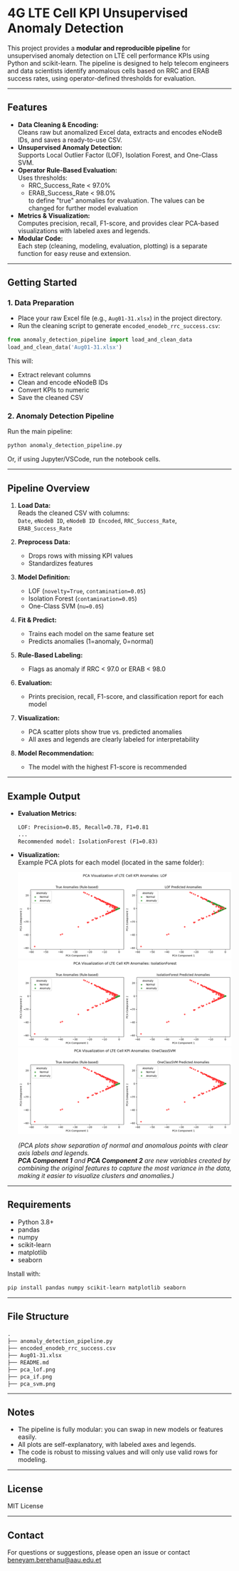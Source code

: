 # 4G LTE Cell KPI Unsupervised Anomaly Detection

This project provides a **modular and reproducible pipeline** for unsupervised anomaly detection on LTE cell performance KPIs using Python and scikit-learn. The pipeline is designed to help telecom engineers and data scientists identify anomalous cells based on RRC and ERAB success rates, using operator-defined thresholds for evaluation.

---

## Features

- **Data Cleaning & Encoding:**  
  Cleans raw but anomalized Excel data, extracts and encodes eNodeB IDs, and saves a ready-to-use CSV.
- **Unsupervised Anomaly Detection:**  
  Supports Local Outlier Factor (LOF), Isolation Forest, and One-Class SVM.
- **Operator Rule-Based Evaluation:**  
  Uses thresholds:  
  - RRC_Success_Rate < 97.0%  
  - ERAB_Success_Rate < 98.0%  
  to define "true" anomalies for evaluation. The values can be changed for further model evaluation
- **Metrics & Visualization:**  
  Computes precision, recall, F1-score, and provides clear PCA-based visualizations with labeled axes and legends.
- **Modular Code:**  
  Each step (cleaning, modeling, evaluation, plotting) is a separate function for easy reuse and extension.

---

## Getting Started

### 1. Data Preparation

- Place your raw Excel file (e.g., `Aug01-31.xlsx`) in the project directory.
- Run the cleaning script to generate `encoded_enodeb_rrc_success.csv`:

```python
from anomaly_detection_pipeline import load_and_clean_data
load_and_clean_data('Aug01-31.xlsx')
```

This will:
- Extract relevant columns
- Clean and encode eNodeB IDs
- Convert KPIs to numeric
- Save the cleaned CSV

### 2. Anomaly Detection Pipeline

Run the main pipeline:

```python
python anomaly_detection_pipeline.py
```

Or, if using Jupyter/VSCode, run the notebook cells.

---

## Pipeline Overview

1. **Load Data:**  
   Reads the cleaned CSV with columns:  
   `Date`, `eNodeB ID`, `eNodeB ID Encoded`, `RRC_Success_Rate`, `ERAB_Success_Rate`

2. **Preprocess Data:**  
   - Drops rows with missing KPI values
   - Standardizes features

3. **Model Definition:**  
   - LOF (`novelty=True`, `contamination=0.05`)
   - Isolation Forest (`contamination=0.05`)
   - One-Class SVM (`nu=0.05`)

4. **Fit & Predict:**  
   - Trains each model on the same feature set
   - Predicts anomalies (1=anomaly, 0=normal)

5. **Rule-Based Labeling:**  
   - Flags as anomaly if RRC < 97.0 or ERAB < 98.0

6. **Evaluation:**  
   - Prints precision, recall, F1-score, and classification report for each model

7. **Visualization:**  
   - PCA scatter plots show true vs. predicted anomalies  
   - All axes and legends are clearly labeled for interpretability

8. **Model Recommendation:**  
   - The model with the highest F1-score is recommended

---

## Example Output

- **Evaluation Metrics:**  
  ```
  LOF: Precision=0.85, Recall=0.78, F1=0.81
  ...
  Recommended model: IsolationForest (F1=0.83)
  ```

- **Visualization:**  
  Example PCA plots for each model (located in the same folder):

  ![LOF](pca_LOF.png)
  ![IF](pca_IF.png)
  ![SVM](pca_SVM.png) 

  *(PCA plots show separation of normal and anomalous points with clear axis labels and legends.  
  **PCA Component 1** and **PCA Component 2** are new variables created by combining the original features to capture the most variance in the data, making it easier to visualize clusters and anomalies.)*

---

## Requirements

- Python 3.8+
- pandas
- numpy
- scikit-learn
- matplotlib
- seaborn

Install with:

```bash
pip install pandas numpy scikit-learn matplotlib seaborn
```

---

## File Structure

```
.
├── anomaly_detection_pipeline.py
├── encoded_enodeb_rrc_success.csv
├── Aug01-31.xlsx
├── README.md
├── pca_lof.png
├── pca_if.png
├── pca_svm.png
```

---

## Notes

- The pipeline is fully modular: you can swap in new models or features easily.
- All plots are self-explanatory, with labeled axes and legends.
- The code is robust to missing values and will only use valid rows for modeling.

---

## License

MIT License

---

## Contact

For questions or suggestions, please open an issue or contact beneyam.berehanu@aau.edu.et
